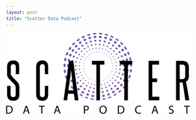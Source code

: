 ```yaml
---
layout: post
title: "Scatter Data Podcast"
---
```


[![](https://raw.githubusercontent.com/JavOrraca/Home/gh-pages/assets/img/ScatterLogo.png)](https://soundcloud.com/scatterpodcast)
